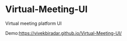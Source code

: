 # Virtual-Meeting-UI
Virtual meeting platform UI

Demo:https://vivekbiradar.github.io/Virtual-Meeting-UI/
